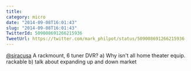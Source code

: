 ```yaml
---
title: 
category: micro
date: "2014-09-08T16:01:43"
slug: "2014-09-08T16:01:43"
TwitterId: 509008691266215936
TweetUrl: https://twitter.com/mark_philpot/status/509008691266215936
---
```


[@siracusa](https://twitter.com/siracusa) A rackmount, 6 tuner DVR? a) Why isn't
all home theater equip. rackable b) talk about expanding up and down market
